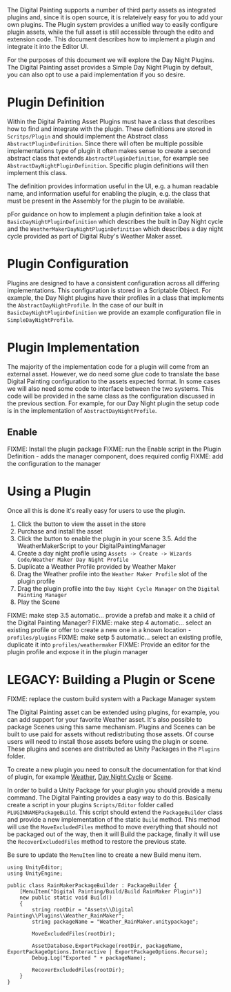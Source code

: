 ﻿The Digital Painting supports a number of third party assets as integrated plugins and, since it is open source, it is relateively easy for you to add your own plugins. The Plugin system provides a unified way to easily configure plugin assets, while the full asset is still accessible through the edito and extension code. This document describes how to implement a plugin and integrate it into the Editor UI.

For the purposes of this document we will explore the Day Night Plugins. The Digital Painting asset provides a Simple Day Night Plugin by default, you can also opt to use a paid implementation if you so desire. 

# Plugin Definition

Within the Digital Painting Asset Plugins must have a class that describes how to find and integrate with the plugin. These definitions are stored in `Scritps/Plugin` and should implement the Abstract class `AbstractPluginDefinition`. Since there will often be multiple possible implementations type of plugin it often makes sense to create a second abstract class that extends `AbstractPluginDefinition`, for example see `AbstractDayNightPluginDefinition`. Specific plugin definitions will then implement this class. 

The definition provides information useful in the UI, e.g. a human readable name, and information useful for enabling the plugin, e.g. the class that must be present in the Assembly for the plugin to be available.

pFor guidance on how to implement a plugin definition take a look at `BasicDayNightPluginDefinition` which describes the built in Day Night cycle and the `WeatherMakerDayNightPluginDefinition` which describes a day night cycle provided as part of Digital Ruby's Weather Maker asset.

# Plugin Configuration

Plugins are designed to have a consistent configuration across all differing implementations. This configuration is stored in a Scriptable Object. For example, the Day Night plugins have their profiles in a class that implements the `AbstractDayNightProfile`. In the case of our built in `BasicDayNightPluginDefinition` we provide an example configuration file in `SimpleDayNightProfile`. 

# Plugin Implementation

The majority of the implementation code for a plugin will come from an external asset. However, we do need some glue code to translate the base Digital Painting configuration to the assets expected format. In some cases we will also need some code to interface between the two systems. This code will be provided in the same class as the configuration discussed in the previous section. For example, for our Day Night plugin the setup code is in the implementation of `AbstractDayNightProfile`.

## Enable

FIXME: Install the plugin package
FIXME: run the Enable script in the Plugin Definition - adds the manager component, does required config
FIXME: add the configuration to the manager

# Using a Plugin

Once all this is done it's really easy for users to use the plugin.

  1. Click the button to view the asset in the store
  2. Purchase and install the asset
  3. Click the button to enable the plugin in your scene
  3.5. Add the WeatherMakerScript to your DigitalPaintingManager
  4. Create a day night profile using `Assets -> Create -> Wizards Code/Weather Maker Day Night Profile`
  5. Duplicate a Weather Profile provided by Weather Maker
  5. Drag the Weather profile into the `Weather Maker Profile` slot of the plugin profile
  6. Drag the plugin profile into the `Day Night Cycle Manager` on the `Digital Painting Manager`
  6. Play the Scene

FIXME: make step 3.5 automatic... provide a prefab and make it a child of the Digital Painting Manager?
FIXME: make step 4 automatic... select an existing profile or offer to create a new one in a known location - `profiles/plugins`
FIXME: make setp 5 automatic... select an existing profile, duplicate it into `profiles/weathermaker`
FIXME: Provide an editor for the plugin profile and expose it in the plugin manager

# LEGACY: Building a Plugin or Scene

FIXME: replace the custom build system with a Package Manager system

The Digital Painting asset can be extended using plugins, for example, you can add support for your favorite Weather asset. It's also possible to package Scenes using this same mechanism. Plugins and Scenes can be built to use paid for assets without redistributing those assets. Of course users will need to install those assets before using the plugin or scene. These plugins and scenes are distributed as Unity Packages in the `Plugins` folder.

To create a new plugin you need to consult the documentation for that kind of plugin, for example [Weather](Weather.md), [Day Night Cycle](DayNightCycle.md) or [Scene](CreatingAScene.md).

In order to build a Unity Package for your plugin you should provide a menu command. The Digital Painting provides a easy way to do this. Basically create a script in your plugins `Scripts/Editor` folder called `PLUGINNAMEPackageBuild`. This script should extend the `PackageBuilder` class and provide a new implementation of the static `Build` method. This method will use the `MoveExcludedFiles` method to move everything that should not be packaged out of the way, then it will Build the package, finally it will use the `RecoverExcludedFiles` method to restore the previous state.

Be sure to update the `MenuItem` line to create a new Build menu item.

```
using UnityEditor;
using UnityEngine;

public class RainMakerPackageBuilder : PackageBuilder {
    [MenuItem("Digital Painting/Build/Build RainMaker Plugin")]
    new public static void Build()
    {
        string rootDir = "Assets\\Digital Painting\\Plugins\\Weather_RainMaker";
        string packageName = "Weather_RainMaker.unitypackage";

        MoveExcludedFiles(rootDir);

        AssetDatabase.ExportPackage(rootDir, packageName, ExportPackageOptions.Interactive | ExportPackageOptions.Recurse);
        Debug.Log("Exported " + packageName);

        RecoverExcludedFiles(rootDir);
    }
}
```